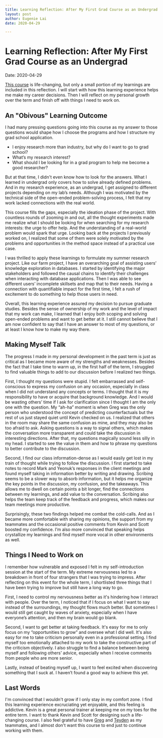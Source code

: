 ```yaml
---
title: Learning Reflection: After My First Grad Course as an Undergrad
layout: post
author: Eugenie Lai
date: 2020-04-29

---
```


# Learning Reflection: After My First Grad Course as an Undergrad  
Date: 2020-04-29

[This course](https://www.cs.ubc.ca/~kevinlb/teaching/cs532l/index.html) is life-changing, but only a small portion of my learnings are included in this reflection. I will start with how this learning experience helps me make my career decisions. Then I will reflect on my personal growth over the term and finish off with things I need to work on.

## An "Obivous" Learning Outcome
I had many pressing questions going into this course as my answer to those questions would shape how I choose the programs and how I structure my grad school application.
* I enjoy research more than industry, but why do I want to go to grad school?
* What’s my research interest?
* What should I be looking for in a grad program to help me become a good researcher?

But at that time, I didn't even know how to look for the answers. What I learned in undergrad only covers how to solve already defined problems. And in my research experience, as an undergrad, I get assigned to different projects depending on my lab’s needs. Although I was motivated by the technical side of the open-ended problem-solving process, I felt that my work lacked connections with the real world.

This course fills the gaps, especially the ideation phase of the project. With countless rounds of zooming in and out, all the thought experiments made me realize what I should be looking for when searching for my research interests: the urge to offer help. And the understanding of a real-world problem would spark that urge. Looking back at the projects I previously worked on, I realized that some of them were solely motivated by the problems and opportunities in the method space instead of a practical use case. 

I was thrilled to apply these learnings to formulate my summer research project. Like our farm project, I have an overarching goal of assisting users’ knowledge exploration in databases. I started by identifying the major stakeholders and followed the causal chains to identify their challenges when interacting with database applications. Then I was able to see different users’ incomplete skillsets and map that to their needs. 
Having a connection with quantifiable impact for the first time, I felt a rush of excitement to do something to help those users in need.

Overall, this learning experience assured my decision to pursue graduate studies. Besides the sense of ownership of my work and the level of impact that my work can make, I learned that I enjoy both scoping and solving open-ended problems and want to get better at it. I still cannot believe that I am now confident to say that I have an answer to most of my questions, or at least I know how to make my way there.

## Making Myself Talk
The progress I made in my personal development in the past term is just as critical as I became more aware of my strengths and weaknesses. Besides the fact that I take time to warm up, in the first half of the term, I struggled to find valuable things to add to our discussion before I realized two things.

First, I thought my questions were stupid. I felt embarrassed and self-conscious to express my confusion on any occasion, especially in class when I did not understand any concepts or terms. I thought that it is my responsibility to have or acquire that background knowledge. And I would be wasting others’ time if I ask for clarification since I thought I am the only one with the question. My “ah-ha” moment is when Greg was the only person who understood the concept of predicting counterfactuals but the rest of us just stayed quiet until Kevin checked on us. I realized that others in the room may share the same confusion as mine, and they may also be too afraid to ask. Asking questions is a way to signal others, which makes the conversation more transparent and could take the discussion in interesting directions. After that, my questions magically sound less silly in my head. I started to see the value in them and how to phrase my questions to better contribute to the discussion. 

Second, I find our class information-dense as I would easily get lost in my train of thought while trying to follow the discussion. I first started to take notes to record Mark and Yeonuk’s responses in the client meetings and found myself taking in information better by writing and drawing. Scribing seems to be a slower way to absorb information, but it helps me organize the key points in the discussion, my confusion, and the takeaways. This allows me to dwell on certain points a bit longer, find the connections between my learnings, and add value to the conversation. Scribing also helps the team keep track of the feedback and progress, which makes our team meetings more productive.

Surprisingly, these two findings helped me combat the cold-calls. And as I became more comfortable with sharing my opinions, the support from my teammates and the occasional positive comments from Kevin and Scott boosted my confidence. I’m also more convinced that speaking helps crystallize my learnings and find myself more vocal in other environments as well.

## Things I Need to Work on
I remember how vulnerable and exposed I felt in my self-introduction session at the start of the term. My extreme nervousness led to a breakdown in front of four strangers that I was trying to impress. After reflecting on this event for the whole term, I shortlisted three things that I have been trying to improve but still have a long way to go. 

First, I need to control my nervousness better as it's hindering how I interact with people. Over the term, I noticed that if I focus on what I want to say instead of the surroundings, my thought flows much better. But sometimes I would still get caught by waves of anxiety, especially when I have everyone’s attention, and then my brain would go blank. 

Second, I want to get better at taking feedback. It's easy for me to only focus on my “opportunities to grow” and oversee what I did well. It's also easy for me to take criticism personally even in a professional setting. I find myself too emotionally attached to my work to take the constructive part of the criticism objectively. I also struggle to find a balance between being myself and following others’ advice, especially when I receive comments from people who are more senior.

Lastly, instead of beating myself up, I want to feel excited when discovering something that I suck at. I haven’t found a good way to achieve this yet.

## Last Words
I'm convinced that I wouldn't grow if I only stay in my comfort zone. I find this learning experience excruciating yet enjoyable, and this feeling is addictive. Kevin is a great personal trainer at keeping me on my toes for the entire term. I want to thank Kevin and Scott for designing such a life-changing course. I also feel grateful to have [Greg](http://gregdeon.com/index.html) and [Teyden](https://socialexposome.ubc.ca/people/teyden-nguyen) as my teammates, and I almost don't want this course to end just to continue working with them. 

